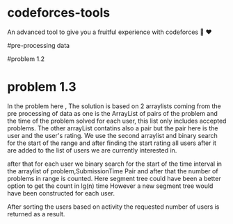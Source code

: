 # codeforces-tools
An advanced tool to give you a fruitful experience with codeforces :rocket: :heart:

#pre-processing data

#problem 1.2

# problem 1.3

In the problem here , The solution is based on 2 arraylists coming from the pre processing of data as one is the ArrayList of
pairs of the problem and the time of the problem solved for each user, this list only includes accepted problems. The other arrayList contatins
also a pair but the pair here is the user and the user's rating. We use the second arraylist and binary search for the start of the range
and after finding the start rating all users after it are added to the list of users we are currently interested in.

after that for each user we binary search for the start of the time interval in the arraylist of problem,SubmissionTime Pair and after that
the number of problems in range is counted.
Here segment tree could have been a better option to get the count in lg(n) time However a new segment tree would have been constructed for each user.

After sorting the users based on activity the requested number of users is returned as a result.